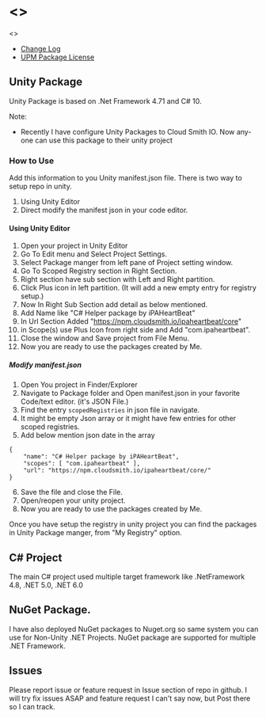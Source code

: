# <<Project-Name>>
<<Project-Description>>

* [Change Log](CHANGELOG.md)
* [UPM Package License](LICENCE.md)

## Unity Package
Unity Package is based on .Net Framework 4.71 and C# 10.

Note:
- Recently I have configure Unity Packages to Cloud Smith IO. Now any-one can use this package to their unity project
### How to Use
Add this information to you Unity manifest.json file. There is two way to setup repo in unity.
1. Using Unity Editor
2. Direct modify the manifest json in your code editor.

#### Using Unity Editor
1. Open your project in Unity Editor
2. Go To Edit menu and Select Project Settings.
3. Select Package manger from left pane of Project setting window.
4. Go To Scoped Registry section in Right Section.
5. Right section have sub section with Left and Right partition.
6. Click Plus icon in left partition. (It will add a new empty entry for registry setup.)
7. Now In Right Sub Section add detail as below mentioned.
  1. Add Name like "C# Helper package by iPAHeartBeat"
  2. In Url Section Added "https://npm.cloudsmith.io/ipaheartbeat/core"
  3. in  Scope(s) use Plus Icon from right side and Add "com.ipaheartbeat".
8. Close the window and Save project from File Menu.
9. Now you are ready to use the packages created by Me.

##### Modify manifest.json
1. Open You project in Finder/Explorer
2. Navigate to Package folder and Open manifest.json in your favorite Code/text editor. (it's JSON File.)
3. Find the entry `scopedRegistries` in json file in navigate.
4. It might be empty Json array or it might have few entries for other scoped registries.
5. Add below mention json date in the array
```
{
	"name": "C# Helper package by iPAHeartBeat",
	"scopes": [ "com.ipaheartbeat" ],
	"url": "https://npm.cloudsmith.io/ipaheartbeat/core/"
}
```
6. Save the file and close the File.
7. Open/reopen your unity project.
8. Now you are ready to use the packages created by Me.

Once you have setup the registry in unity project you can find the packages in Unity Package manger, from "My Registry" option.

## C# Project
The main C# project used multiple target framework like .NetFramework 4.8, .NET 5.0, .NET 6.0

## NuGet Package.
I have also deployed NuGet packages to Nuget.org so same system you can use for Non-Unity .NET Projects. NuGet package are supported for multiple .NET Framework.
## Issues
Please report issue or feature request in Issue section of repo in github. I will try fix issues ASAP and feature request I can't say now, but Post there so I can track.
